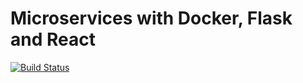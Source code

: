 # Microservices with Docker, Flask and React

[![Build Status](https://travis-ci.org/pradeepvrd/testdriven-app.svg?branch=master)](https://travis-ci.org/pradeepvrd/testdriven-app)